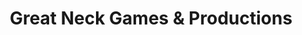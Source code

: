 ---
title: "Great Neck Games & Productions"
url: /mineola/great-neck-games-und-productions/
shop: Partyzubehör
---